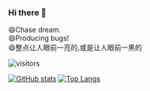 ### Hi there 👋

<!--
**DreamingCats/DreamingCats** is a ✨ _special_ ✨ repository because its `README.md` (this file) appears on your GitHub profile.

Here are some ideas to get you started:

- 🔭 I’m currently working on ...
- 🌱 I’m currently learning ...
- 👯 I’m looking to collaborate on ...
- 🤔 I’m looking for help with ...
- 💬 Ask me about ...
- 📫 How to reach me: ...
- 😄 Pronouns: ...
- ⚡ Fun fact: ...
-->

😄Chase dream.  
😄Producing bugs!  
😄整点让人眼前一亮的,或是让人眼前一黑的  

![visitors](https://visitor-badge.laobi.icu/badge?page_id=DreamingCats.DreamingCats)

[![GitHub stats](https://github-readme-stats.vercel.app/api?username=dreamingcats&count_private=true)](https://github.com/anuraghazra/github-readme-stats)
[![Top Langs](https://github-readme-stats.vercel.app/api/top-langs/?username=dreamingcats&layout=compact)](https://github.com/anuraghazra/github-readme-stats)
